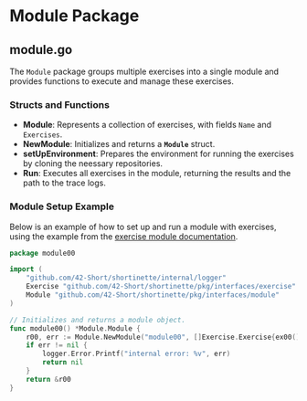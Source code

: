 # Module Package
## module.go
The `Module` package groups multiple exercises into a single module and provides functions
to execute and manage these exercises.
### **Structs and Functions**
* **Module**: Represents a collection of exercises, with fields `Name` and `Exercises`.
* **NewModule**: Initializes and returns a **`Module`** struct.
* **setUpEnvironment**: Prepares the environment for running the exercises by cloning the neessary repositories.
* **Run**: Executes all exercises in the module, returning the results and the path to the trace logs.

### Module Setup Example
Below is an example of how to set up and run a module with exercises, using the example from the [exercise module documentation](EXERCISE.md).

```go
package module00

import (
    "github.com/42-Short/shortinette/internal/logger"
    Exercise "github.com/42-Short/shortinette/pkg/interfaces/exercise"
    Module "github.com/42-Short/shortinette/pkg/interfaces/module"
)

// Initializes and returns a module object.
func module00() *Module.Module {
    r00, err := Module.NewModule("module00", []Exercise.Exercise{ex00(), ..., exXX()})
    if err != nil {
        logger.Error.Printf("internal error: %v", err)
        return nil
    }
    return &r00
}
```
